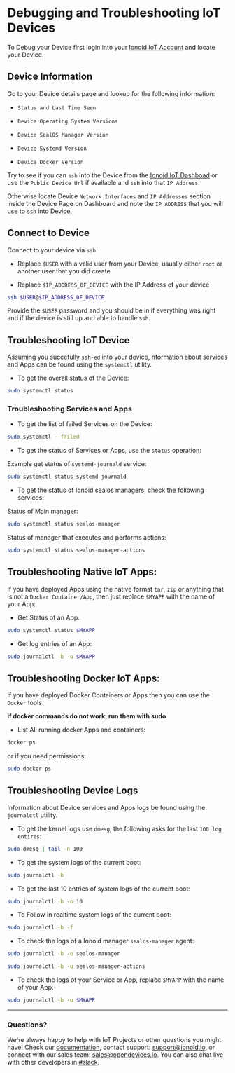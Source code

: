 # Debugging and Troubleshooting IoT Devices

To Debug your Device first login into your [Ionoid IoT Account](https://dashboard.ionoid.io/login)
and locate your Device.


## Device Information

Go to your Device details page and lookup for the following information:

* `Status and Last Time Seen`

* `Device Operating System Versions`

* `Device SealOS Manager Version`

* `Device Systemd Version`

* `Device Docker Version`


Try to see if you can `ssh` into the Device from the [Ionoid IoT
Dashboad](https://dashboard.ionoid.io/) or use the `Public Device Url` if
available and `ssh` into that `IP Address`.

Otherwise locate Device `Network Interfaces` and `IP Addresses` section
inside the Device Page on Dashboard and note the `IP ADDRESS` that you
will use to `ssh` into Device.


## Connect to Device

Connect to your device via `ssh`.

* Replace `$USER` with a valid user from your Device, usually either `root` or another user that you did create.

* Replace `$IP_ADDRESS_OF_DEVICE` with the IP Address of your device


```bash
ssh $USER@$IP_ADDRESS_OF_DEVICE
```

Provide the `$USER` password and you should be in if everything was
right and if the device is still up and able to handle `ssh`.


## Troubleshooting IoT Device

Assuming you succefully `ssh-ed` into your device, nformation about services and Apps can be found using the `systemctl` utility.


* To get the overall status of the Device:

```bash
sudo systemctl status
```

### Troubleshooting Services and Apps

* To get the list of failed Services on the Device:

```bash
sudo systemctl --failed
```

* To get the status of Services or Apps, use the `status` operation:

Example get status of `systemd-journald` service:
```bash
sudo systemctl status systemd-journald
```


* To get the status of Ionoid sealos managers, check the following services:

Status of Main manager:

```bash
sudo systemctl status sealos-manager
```

Status of manager that executes and performs actions:

```bash
sudo systemctl status sealos-manager-actions
```


## Troubleshooting Native IoT Apps:

If you have deployed Apps using the native format `tar`, `zip` or
anything that is not a `Docker Container/App`, then just replace `$MYAPP` with the name
of your App:

* Get Status of an App:

```bash
sudo systemctl status $MYAPP
```

* Get log entries of an App:

```bash
sudo journalctl -b -u $MYAPP
```


## Troubleshooting Docker IoT Apps:

If you have deployed Docker Containers or Apps then you can use the `Docker` tools.


**If docker commands do not work, run them with sudo**


* List All running docker Apps and containers:

```bash
docker ps
```

or if you need permissions:

```bash
sudo docker ps
```


## Troubleshooting Device Logs

Information about Device services and Apps logs be found using the `journalctl`
utility.

* To get the kernel logs use `dmesg`, the following asks for the last
`100 log entires`:

```bash
sudo dmesg | tail -n 100
```


* To get the system logs of the current boot:

```bash
sudo journalctl -b
```

* To get the last 10 entries of system logs of the current boot:

```bash
sudo journalctl -b -n 10
```

* To Follow in realtime system logs of the current boot:

```bash
sudo journalctl -b -f
```

* To check the logs of a Ionoid manager `sealos-manager` agent:

```bash
sudo journalctl -b -u sealos-manager
```

```bash
sudo journalctl -b -u sealos-manager-actions
```


* To check the logs of your Service or App, replace `$MYAPP` with the name
of your App:

```bash
sudo journalctl -b -u $MYAPP
```


---


### Questions?
We're always happy to help with IoT Projects or other questions you might have! Check our [documentation](https://docs.ionoid.io/#/), contact support: support@ionoid.io, or connect with our sales team: sales@opendevices.io. You can also chat live with other developers in  [#slack](https://ionoidcommunity.slack.com/join/shared_invite/enQtNTAzMTEwMTc5NDc2LTM2ODgxY2VmYTljNjM2NTNmZmVjYTEzY2Q4NTgyZTljYzI3MzhiZGRlODkzNTE3NTE3ODk5ZmFjNjYzOGRjZTM).
